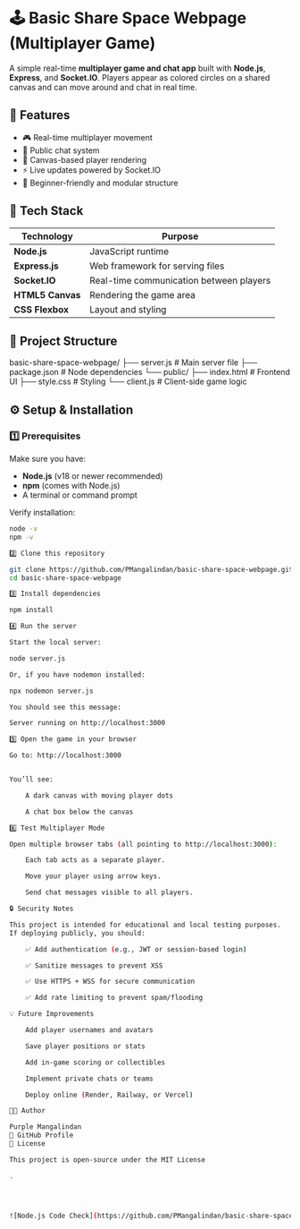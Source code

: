 # 🕹️ Basic Share Space Webpage (Multiplayer Game)
A simple real-time **multiplayer game and chat app** built with **Node.js**, **Express**, and **Socket.IO**. Players appear as colored circles on a shared canvas and can move around and chat in real time.

## 🚀 Features
- 🎮 Real-time multiplayer movement  
- 💬 Public chat system  
- 🎨 Canvas-based player rendering  
- ⚡ Live updates powered by Socket.IO  
- 🧩 Beginner-friendly and modular structure  

## 🧰 Tech Stack
| Technology | Purpose |
|-------------|----------|
| **Node.js** | JavaScript runtime |
| **Express.js** | Web framework for serving files |
| **Socket.IO** | Real-time communication between players |
| **HTML5 Canvas** | Rendering the game area |
| **CSS Flexbox** | Layout and styling |

## 📁 Project Structure

basic-share-space-webpage/
├── server.js # Main server file
├── package.json # Node dependencies
└── public/
├── index.html # Frontend UI
├── style.css # Styling
└── client.js # Client-side game logic


## ⚙️ Setup & Installation
### 1️⃣ Prerequisites
Make sure you have:
- **Node.js** (v18 or newer recommended)
- **npm** (comes with Node.js)
- A terminal or command prompt

Verify installation:
```bash
node -v
npm -v

2️⃣ Clone this repository

git clone https://github.com/PMangalindan/basic-share-space-webpage.git
cd basic-share-space-webpage

3️⃣ Install dependencies

npm install

4️⃣ Run the server

Start the local server:

node server.js

Or, if you have nodemon installed:

npx nodemon server.js

You should see this message:

Server running on http://localhost:3000

5️⃣ Open the game in your browser

Go to: http://localhost:3000


You’ll see:

    A dark canvas with moving player dots

    A chat box below the canvas

6️⃣ Test Multiplayer Mode

Open multiple browser tabs (all pointing to http://localhost:3000):

    Each tab acts as a separate player.

    Move your player using arrow keys.

    Send chat messages visible to all players.

🔒 Security Notes

This project is intended for educational and local testing purposes.
If deploying publicly, you should:

    ✅ Add authentication (e.g., JWT or session-based login)

    ✅ Sanitize messages to prevent XSS

    ✅ Use HTTPS + WSS for secure communication

    ✅ Add rate limiting to prevent spam/flooding

💡 Future Improvements

    Add player usernames and avatars

    Save player positions or stats

    Add in-game scoring or collectibles

    Implement private chats or teams

    Deploy online (Render, Railway, or Vercel)

🧑‍💻 Author

Purple Mangalindan
🔗 GitHub Profile
🪪 License

This project is open-source under the MIT License

.




![Node.js Code Check](https://github.com/PMangalindan/basic-share-space-webpage/actions/workflows/node-check.yml/badge.svg)

